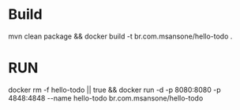 # Build
mvn clean package && docker build -t br.com.msansone/hello-todo .

# RUN

docker rm -f hello-todo || true && docker run -d -p 8080:8080 -p 4848:4848 --name hello-todo br.com.msansone/hello-todo 
